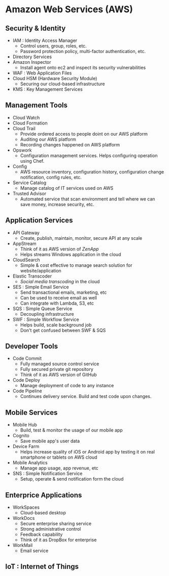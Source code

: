 # Amazon Web Services (AWS)

## Security & Identity
- IAM : Identity Access Manager
    - Control users, group, roles, etc.
    - Password protection policy, multi-factor authentication, etc.
- Directory Services
- Amazon Inspector
    - Install agent onto ec2 and inspect its security vulnerabilities
- WAF : Web Application Files
- Cloud HSM (Hardware Security Module)
    - Securing our cloud-based infrastructure
- KMS : Key Management Services

## Management Tools
- Cloud Watch
- Cloud Formation
- Cloud Trail
    - Provide ordered access to people doint on our AWS platform
    - Auditing our AWS platform
    - Recording changes happened on AWS platform
- Opswork
    - Configuration management services. Helps configuring operation using Chef.
- Config
    - AWS resource inventory, configuration history, configuration change notification, config rules, etc.
- Service Catalog
    - Manage catalog of IT services used on AWS
- Trusted Advisor
    - Automated service that scan environment and tell where we can save money, increase security, etc.

## Application Services
- API Gateway
    - Create, publish, maintain, monitor, secure API at any scale
- AppStream
    - Think of it as AWS version of *ZenApp*
    - Helps streams Windows application in the cloud
- CloudSearch
    - Simple & cost effective to manage search solution for website/application
- Elastic Transcoder
    - *Social media transcoding* in the cloud
- SES : Simple Email Service
    - Send transactional emails, marketing, etc
    - Can be used to receive email as well
    - Can integrate with Lambda, S3, etc
- SQS : Simple Queue Service
    - Decoupling infrastructure
- SWF : Simple Workflow Service
    - Helps build, scale background job
    - Don't get confused between SWF & SQS

## Developer Tools
- Code Commit
    - Fully managed source control service
    - Fully secured private git repository
    - Think of it as AWS version of GitHub
- Code Deploy
    - Manage deployment of code to any instance
- Code Pipeline
    - Continues delivery service. Build and test code upon changes.

## Mobile Services
- Mobile Hub
    - Build, test & monitor the usage of our mobile app
- Cognito
    - Save mobile app's user data
- Device Farm
    - Helps increase quality of iOS or Android app by testing it on real smartphone or tablets on AWS cloud
- Mobile Analytics
    - Manage app usage, app revenue, etc
- SNS : Simple Notification Service
    - Setup, operate & send notification form the cloud

## Enterprice Applications
- WorkSpaces
    - Cloud-based desktop
- WorkDocs
    - Secure enterprise sharing service 
    - Strong administrative control
    - Feedback capability
    - Think of it as DropBox for enterprise
- WorkMail
    - Email service

## IoT : Internet of Things